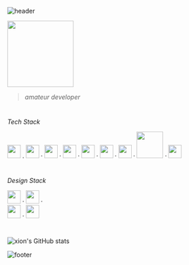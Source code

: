 ![header](https://capsule-render.vercel.app/api?type=waving&height=100&text=xion&fontAlign=95&fontAlignY=25&color=9d10f9&animation=twinkling&fontSize=20&fontColor=ffffff)

<img src="https://github.com/xion2664/icons/blob/main/palmtree_vaporwave.gif" width="150px">

> *amateur developer*

# 

*Tech Stack*

<img src="https://github.com/xion2664/icons/blob/main/c.png" width="30px">  .  <img src="https://github.com/xion2664/icons/blob/main/c%2B%2B.svg" width="30px">  ·  <img src="https://github.com/xion2664/icons/blob/main/java.png" width="30px">  ·  <img src="https://github.com/xion2664/icons/blob/main/python.png" width="30px">  ·  <img src="https://github.com/xion2664/icons/blob/main/html5.png" width="30px">  ·  <img src="https://github.com/xion2664/icons/blob/main/css3.png" width="30px">  ·  <img src="https://github.com/xion2664/icons/blob/main/js.png" width="30px">  ·  <img src="https://github.com/xion2664/icons/blob/main/mysql.png" width="60px">  ·  <img src="https://github.com/xion2664/icons/blob/main/opengl.png" height="30px">

#

*Design Stack*

<img src="https://github.com/xion2664/icons/blob/main/adobe%20photoshop.png" width="30px">  ·  <img src="https://github.com/xion2664/icons/blob/main/adobe%20xd.png" width="30px">  ·  
<img src="https://github.com/xion2664/icons/blob/main/adobe%20premiere.png" width="30px">  ·  <img src="https://github.com/xion2664/icons/blob/main/adobe%20illustrator.png" width="30px">

#

![xion's GitHub stats](https://github-readme-stats.vercel.app/api?username=xion2664&theme=midnight-purple&show_icons=true)

![footer](https://capsule-render.vercel.app/api?type=waving&height=100&fontAlign=70&fontAlignY=30&color=ff11ad&section=footer)
